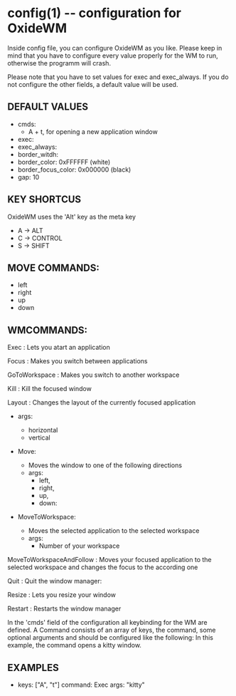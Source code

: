 # config(1) -- configuration for OxideWM

Inside config file, you can configure OxideWM as you like.
Please keep in mind that you have to configure every value properly for the WM to run, otherwise the programm will crash.

Please note that you have to set values for exec and exec_always.
If you do not configure the other fields, a default value will be used.

## DEFAULT VALUES

- cmds:
  - A + t, for opening a new application window
- exec:
- exec_always:
- border_witdh:
- border_color: 0xFFFFFF (white)
- border_focus_color: 0x000000 (black)
- gap: 10

## KEY SHORTCUS

OxideWM uses the 'Alt' key as the meta key

- A -> ALT
- C -> CONTROL
- S -> SHIFT

## MOVE COMMANDS:

- left
- right
- up
- down

## WMCOMMANDS:

Exec
: Lets you atart an application

Focus
: Makes you switch between applications

GoToWorkspace
: Makes you switch to another workspace

Kill
: Kill the focused window

Layout
: Changes the layout of the currently focused application

- args:

  - horizontal
  - vertical

- Move:

  - Moves the window to one of the following directions
  - args:
    - left,
    - right,
    - up,
    - down:

- MoveToWorkspace:

  - Moves the selected application to the selected workspace
  - args:
    - Number of your workspace

MoveToWorkspaceAndFollow
: Moves your focused application to the selected workspace and changes the focus to the according one

Quit
: Quit the window manager:

Resize
: Lets you resize your window

Restart
: Restarts the window manager

In the 'cmds' field of the configuration all keybinding for the WM are defined.
A Command consists of an array of keys, the command, some optional arguments and should be configured like the following:
In this example, the command opens a kitty window.

## EXAMPLES

- keys: ["A", "t"]
  command: Exec
  args: "kitty"
